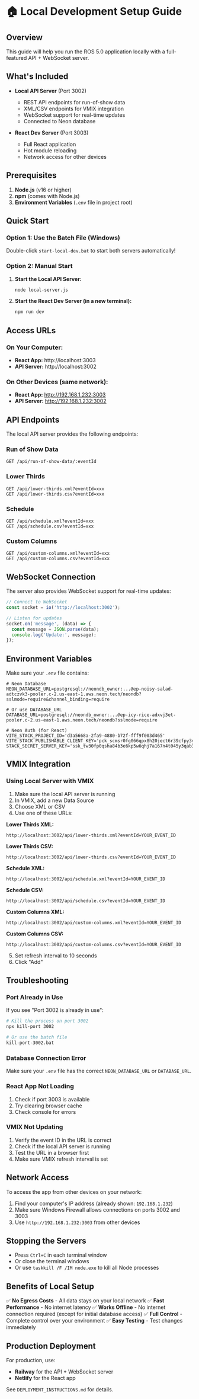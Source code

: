 # 🏠 Local Development Setup Guide

## Overview

This guide will help you run the ROS 5.0 application locally with a full-featured API + WebSocket server.

## What's Included

- **Local API Server** (Port 3002)
  - REST API endpoints for run-of-show data
  - XML/CSV endpoints for VMIX integration
  - WebSocket support for real-time updates
  - Connected to Neon database

- **React Dev Server** (Port 3003)
  - Full React application
  - Hot module reloading
  - Network access for other devices

## Prerequisites

1. **Node.js** (v16 or higher)
2. **npm** (comes with Node.js)
3. **Environment Variables** (`.env` file in project root)

## Quick Start

### Option 1: Use the Batch File (Windows)

Double-click `start-local-dev.bat` to start both servers automatically!

### Option 2: Manual Start

1. **Start the Local API Server:**
   ```bash
   node local-server.js
   ```

2. **Start the React Dev Server (in a new terminal):**
   ```bash
   npm run dev
   ```

## Access URLs

### On Your Computer:
- **React App:** http://localhost:3003
- **API Server:** http://localhost:3002

### On Other Devices (same network):
- **React App:** http://192.168.1.232:3003
- **API Server:** http://192.168.1.232:3002

## API Endpoints

The local API server provides the following endpoints:

### Run of Show Data
```
GET /api/run-of-show-data/:eventId
```

### Lower Thirds
```
GET /api/lower-thirds.xml?eventId=xxx
GET /api/lower-thirds.csv?eventId=xxx
```

### Schedule
```
GET /api/schedule.xml?eventId=xxx
GET /api/schedule.csv?eventId=xxx
```

### Custom Columns
```
GET /api/custom-columns.xml?eventId=xxx
GET /api/custom-columns.csv?eventId=xxx
```

## WebSocket Connection

The server also provides WebSocket support for real-time updates:

```javascript
// Connect to WebSocket
const socket = io('http://localhost:3002');

// Listen for updates
socket.on('message', (data) => {
  const message = JSON.parse(data);
  console.log('Update:', message);
});
```

## Environment Variables

Make sure your `.env` file contains:

```env
# Neon Database
NEON_DATABASE_URL=postgresql://neondb_owner:...@ep-noisy-salad-adtczvk3-pooler.c-2.us-east-1.aws.neon.tech/neondb?sslmode=require&channel_binding=require

# Or use DATABASE_URL
DATABASE_URL=postgresql://neondb_owner:...@ep-icy-rice-adxvj3et-pooler.c-2.us-east-1.aws.neon.tech/neondb?sslmode=require

# Neon Auth (for React)
VITE_STACK_PROJECT_ID='d3a5668a-2fa9-4880-b72f-fff9f003d465'
VITE_STACK_PUBLISHABLE_CLIENT_KEY='pck_scmsr0fg066qpx8h20ject6r39cfpy3ygg65md9cvjvc8'
STACK_SECRET_SERVER_KEY='ssk_tw30fp0qsha84b3e6kp5w6qhj7a167n4t045y3qab34t0'
```

## VMIX Integration

### Using Local Server with VMIX

1. Make sure the local API server is running
2. In VMIX, add a new Data Source
3. Choose XML or CSV
4. Use one of these URLs:

**Lower Thirds XML:**
```
http://localhost:3002/api/lower-thirds.xml?eventId=YOUR_EVENT_ID
```

**Lower Thirds CSV:**
```
http://localhost:3002/api/lower-thirds.csv?eventId=YOUR_EVENT_ID
```

**Schedule XML:**
```
http://localhost:3002/api/schedule.xml?eventId=YOUR_EVENT_ID
```

**Schedule CSV:**
```
http://localhost:3002/api/schedule.csv?eventId=YOUR_EVENT_ID
```

**Custom Columns XML:**
```
http://localhost:3002/api/custom-columns.xml?eventId=YOUR_EVENT_ID
```

**Custom Columns CSV:**
```
http://localhost:3002/api/custom-columns.csv?eventId=YOUR_EVENT_ID
```

5. Set refresh interval to 10 seconds
6. Click "Add"

## Troubleshooting

### Port Already in Use

If you see "Port 3002 is already in use":

```bash
# Kill the process on port 3002
npx kill-port 3002

# Or use the batch file
kill-port-3002.bat
```

### Database Connection Error

Make sure your `.env` file has the correct `NEON_DATABASE_URL` or `DATABASE_URL`.

### React App Not Loading

1. Check if port 3003 is available
2. Try clearing browser cache
3. Check console for errors

### VMIX Not Updating

1. Verify the event ID in the URL is correct
2. Check if the local API server is running
3. Test the URL in a browser first
4. Make sure VMIX refresh interval is set

## Network Access

To access the app from other devices on your network:

1. Find your computer's IP address (already shown: `192.168.1.232`)
2. Make sure Windows Firewall allows connections on ports 3002 and 3003
3. Use `http://192.168.1.232:3003` from other devices

## Stopping the Servers

- Press `Ctrl+C` in each terminal window
- Or close the terminal windows
- Or use `taskkill /F /IM node.exe` to kill all Node processes

## Benefits of Local Setup

✅ **No Egress Costs** - All data stays on your local network
✅ **Fast Performance** - No internet latency
✅ **Works Offline** - No internet connection required (except for initial database access)
✅ **Full Control** - Complete control over your environment
✅ **Easy Testing** - Test changes immediately

## Production Deployment

For production, use:
- **Railway** for the API + WebSocket server
- **Netlify** for the React app

See `DEPLOYMENT_INSTRUCTIONS.md` for details.

